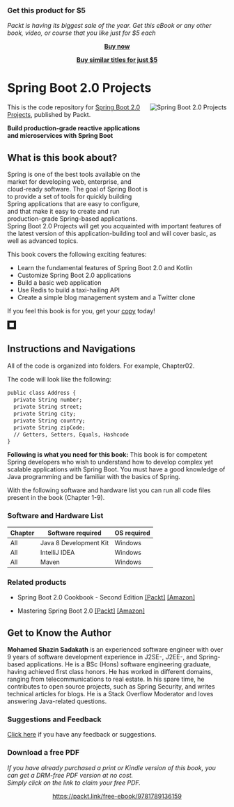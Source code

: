 
### Get this product for $5

<i>Packt is having its biggest sale of the year. Get this eBook or any other book, video, or course that you like just for $5 each</i>


<b><p align='center'>[Buy now](https://packt.link/9781789136159)</p></b>


<b><p align='center'>[Buy similar titles for just $5](https://subscription.packtpub.com/search)</p></b>


# Spring Boot 2.0 Projects

<a href="https://www.packtpub.com/application-development/spring-boot-20-projects?utm_source=github&utm_medium=repository&utm_campaign=9781789136159"><img src="https://dz13w8afd47il.cloudfront.net/sites/default/files/imagecache/ppv4_main_book_cover/B10531_MockupCovernew.png" alt="Spring Boot 2.0 Projects" height="256px" align="right"></a>

This is the code repository for [Spring Boot 2.0 Projects](https://www.packtpub.com/application-development/spring-boot-20-projects?utm_source=github&utm_medium=repository&utm_campaign=9781789136159), published by Packt.

**Build production-grade reactive applications and microservices with Spring Boot**

## What is this book about?
Spring is one of the best tools available on the market for developing web, enterprise, and cloud-ready software. The goal of Spring Boot is to provide a set of tools for quickly building Spring applications that are easy to configure, and that make it easy to create and run production-grade Spring-based applications. Spring Boot 2.0 Projects will get you acquainted with important features of the latest version of this application-building tool and will cover basic, as well as advanced topics.

This book covers the following exciting features: 
* Learn the fundamental features of Spring Boot 2.0 and Kotlin
* Customize Spring Boot 2.0 applications
* Build a basic web application
* Use Redis to build a taxi-hailing API
* Create a simple blog management system and a Twitter clone

If you feel this book is for you, get your [copy](https://www.amazon.com/dp/1789136156) today!

<a href="https://www.packtpub.com/?utm_source=github&utm_medium=banner&utm_campaign=GitHubBanner"><img src="https://raw.githubusercontent.com/PacktPublishing/GitHub/master/GitHub.png" 
alt="https://www.packtpub.com/" border="5" /></a>


## Instructions and Navigations
All of the code is organized into folders. For example, Chapter02.

The code will look like the following:
```
public class Address {
  private String number;
  private String street;
  private String city;
  private String country;
  private String zipCode;
  // Getters, Setters, Equals, Hashcode
}
```

**Following is what you need for this book:**
This book is for competent Spring developers who wish to understand how to develop complex yet scalable applications with Spring Boot. You must have a good knowledge of Java programming and be familiar with the basics of Spring.

With the following software and hardware list you can run all code files present in the book (Chapter 1-9).

### Software and Hardware List

| Chapter  | Software required                   | OS required                        |
| -------- | ------------------------------------| -----------------------------------|
| All       | Java 8 Development Kit              | Windows |
| All        | IntelliJ IDEA         | Windows |
| All      |  Maven           | Windows|




### Related products <Paste books from the Other books you may enjoy section>
* Spring Boot 2.0 Cookbook - Second Edition [[Packt]](https://www.packtpub.com/application-development/spring-boot-cookbook-second-edition?utm_source=github&utm_medium=repository&utm_campaign=9781787129825) [[Amazon]](https://www.amazon.com/dp/1787129829)

* Mastering Spring Boot 2.0 [[Packt]](https://www.packtpub.com/application-development/mastering-spring-boot-20?utm_source=github&utm_medium=repository&utm_campaign=9781787127562) [[Amazon]](https://www.amazon.com/dp/1787127567)

## Get to Know the Author
**Mohamed Shazin Sadakath**
is an experienced software engineer with over 9 years of software development experience in J2SE-, J2EE-, and Spring-based applications. He is a BSc (Hons) software engineering graduate, having achieved first class honors. He has worked in different domains, ranging from telecommunications to real estate. In his spare time, he contributes to open source projects, such as Spring Security, and writes technical articles for blogs. He is a Stack Overflow Moderator and loves answering Java-related questions.


### Suggestions and Feedback
[Click here](https://docs.google.com/forms/d/e/1FAIpQLSdy7dATC6QmEL81FIUuymZ0Wy9vH1jHkvpY57OiMeKGqib_Ow/viewform) if you have any feedback or suggestions.
### Download a free PDF

 <i>If you have already purchased a print or Kindle version of this book, you can get a DRM-free PDF version at no cost.<br>Simply click on the link to claim your free PDF.</i>
<p align="center"> <a href="https://packt.link/free-ebook/9781789136159">https://packt.link/free-ebook/9781789136159 </a> </p>